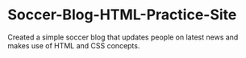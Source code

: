 # Soccer-Blog-HTML-Practice-Site
Created a simple soccer blog that updates people on latest news and makes use of HTML and CSS concepts.
